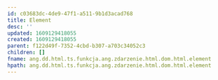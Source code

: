 ```yaml
---
id: c03683dc-4de9-47f1-a511-9b1d3acad768
title: Element
desc: ''
updated: 1609129418055
created: 1609129418055
parent: f122d49f-7352-4cbd-b307-a703c34052c3
children: []
fname: ang.dd.html.ts.funkcja.ang.zdarzenie.html.dom.html.element
hpath: ang.dd.html.ts.funkcja.ang.zdarzenie.html.dom.html.element
---
```



